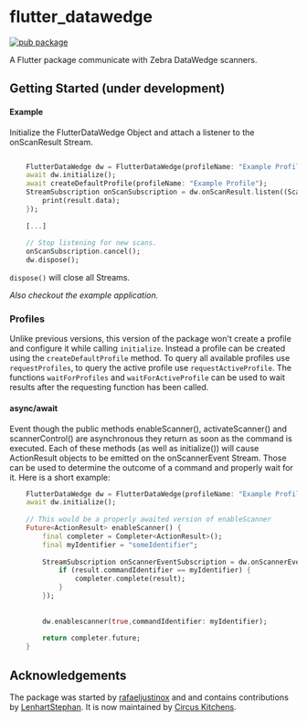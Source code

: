 # flutter_datawedge

[![pub package](https://img.shields.io/pub/v/flutter_datawedge.svg)](https://pub.dev/packages/flutter_datawedge)

A Flutter package communicate with Zebra DataWedge scanners.

## Getting Started (under development)

#### Example

Initialize the FlutterDataWedge Object and attach a listener to the onScanResult Stream.

``` dart

    FlutterDataWedge dw = FlutterDataWedge(profileName: "Example Profile");
    await dw.initialize();
    await createDefaultProfile(profileName: "Example Profile");
    StreamSubscription onScanSubscription = dw.onScanResult.listen((ScanResult result) {
        print(result.data);
    });
    
    [...]
    
    // Stop listening for new scans.
    onScanSubscription.cancel();
    dw.dispose();
```

`dispose()` will close all Streams.

*Also checkout the example application.*

### Profiles 
Unlike previous versions, this version of the package won't create a profile and configure it while calling `initialize`.
Instead a profile can be created using the `createDefaultProfile` method.
To query all available profiles use `requestProfiles`, to query the active profile use `requestActiveProfile`.
The functions `waitForProfiles` and `waitForActiveProfile` can be used to wait results after the requesting function has been called.

#### async/await

Event though the public methods enableScanner(), activateScanner() and scannerControl() are
asynchronous they return as soon as the command is executed.
Each of these methods (as well as initialize()) will cause ActionResult objects to be emitted on the
onScannerEvent Stream.
Those can be used to determine the outcome of a command and properly wait for it.
Here is a short example:

``` dart
    FlutterDataWedge dw = FlutterDataWedge(profileName: "Example Profile");
    await dw.initialize();
    
    // This would be a properly awaited version of enableScanner
    Future<ActionResult> enableScanner() {
        final completer = Completer<ActionResult>();
        final myIdentifier = "someIdentifier";
        
        StreamSubscription onScannerEventSubscription = dw.onScannerEvent.listen((ActionResult result) {
            if (result.commandIdentifier == myIdentifier) {
                completer.complete(result);
            }
        });
        
        
        dw.enablescanner(true,commandIdentifier: myIdentifier);
        
        return completer.future;
    }

```

## Acknowledgements

The package was started by [rafaeljustinox](https://github.com/rafaeljustinox) and and contains
contributions by [LenhartStephan](https://github.com/LenhartStephan).
It is now maintained by [Circus Kitchens](https://github.com/circus-kitchens).
